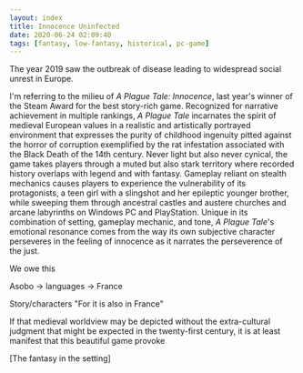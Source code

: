 ```yaml
---
layout: index
title: Innocence Uninfected
date: 2020-06-24 02:09:40
tags: [fantasy, low-fantasy, historical, pc-game]
---
```


The year 2019 saw the outbreak of disease leading to widespread social unrest in Europe.

I'm referring to the milieu of *A Plague Tale: Innocence*, last year's winner of the Steam Award for the best story-rich game. Recognized for narrative achievement in multiple rankings, *A Plague Tale* incarnates the spirit of medieval European values in a realistic and artistically portrayed environment that expresses the purity of childhood ingenuity pitted against the horror of corruption exemplified by the rat infestation associated with the Black Death of the 14th century. Never light but also never cynical, the game takes players through a muted but also stark territory where recorded history overlaps with legend and with fantasy. Gameplay reliant on stealth mechanics causes players to experience the vulnerability of its protagonists, a teen girl with a slingshot and her epileptic younger brother, while sweeping them through ancestral castles and austere churches and arcane labyrinths on Windows PC and PlayStation. Unique in its combination of setting, gameplay mechanic, and tone, *A Plague Tale*'s emotional resonance comes from the way its own subjective character perseveres in the feeling of innocence as it narrates the perseverence of the just.

We owe this

Asobo -> languages -> France

Story/characters "For it is also in France"

 If that medieval worldview may be depicted without the extra-cultural judgment that might be expected in the twenty-first century, it is at least manifest that this beautiful game provoke


[The fantasy in the setting]
